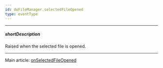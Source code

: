```yaml
---
id: dxFileManager.selectedFileOpened
type: eventType
---
```

---
##### shortDescription
Raised when the selected file is opened.

---
Main article: [onSelectedFileOpened](/api-reference/10%20UI%20Widgets/dxFileManager/1%20Configuration/onSelectedFileOpened.md '/Documentation/ApiReference/UI_Widgets/dxFileManager/Configuration/#onSelectedFileOpened')
